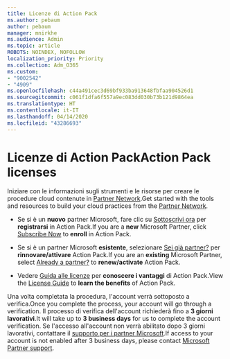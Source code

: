 ```yaml
---
title: Licenze di Action Pack
ms.author: pebaum
author: pebaum
manager: mnirkhe
ms.audience: Admin
ms.topic: article
ROBOTS: NOINDEX, NOFOLLOW
localization_priority: Priority
ms.collection: Adm_O365
ms.custom:
- "9002542"
- "4909"
ms.openlocfilehash: c44a491cec3d69bf933ba913648fbfaa904526d1
ms.sourcegitcommit: c061f1dfa6f557a9ec083dd030b73b121d9864ea
ms.translationtype: HT
ms.contentlocale: it-IT
ms.lasthandoff: 04/14/2020
ms.locfileid: "43286693"
---
```

# <a name="action-pack-licenses"></a><span data-ttu-id="37ecc-102">Licenze di Action Pack</span><span class="sxs-lookup"><span data-stu-id="37ecc-102">Action Pack licenses</span></span>

<span data-ttu-id="37ecc-103">Iniziare con le informazioni sugli strumenti e le risorse per creare le procedure cloud contenute in [Partner Network](https://aka.ms/MPNActionPack).</span><span class="sxs-lookup"><span data-stu-id="37ecc-103">Get started with the tools and resources to build your cloud practices from the [Partner Network](https://aka.ms/MPNActionPack).</span></span>

- <span data-ttu-id="37ecc-104">Se si è un **nuovo** partner Microsoft, fare clic su [Sottoscrivi ora](https://aka.ms/MPNActionPackNew) per **registrarsi** in Action Pack.</span><span class="sxs-lookup"><span data-stu-id="37ecc-104">If you are a **new** Microsoft Partner, click [Subscribe Now](https://aka.ms/MPNActionPackNew) to **enroll** in Action Pack.</span></span>

- <span data-ttu-id="37ecc-105">Se si è un partner Microsoft **esistente**, selezionare [Sei già partner?](https://aka.ms/MPNActionPackExisting) per **rinnovare/attivare** Action Pack.</span><span class="sxs-lookup"><span data-stu-id="37ecc-105">If you are an **existing** Microsoft Partner, select [Already a partner?](https://aka.ms/MPNActionPackExisting) to **renew/activate** Action Pack.</span></span> 

- <span data-ttu-id="37ecc-106">Vedere [Guida alle licenze](https://aka.ms/MPNActionPackGuide) per **conoscere i vantaggi** di Action Pack.</span><span class="sxs-lookup"><span data-stu-id="37ecc-106">View the [License Guide](https://aka.ms/MPNActionPackGuide) to **learn the benefits** of Action Pack.</span></span> 

<span data-ttu-id="37ecc-107">Una volta completata la procedura, l'account verrà sottoposto a verifica.</span><span class="sxs-lookup"><span data-stu-id="37ecc-107">Once you complete the process, your account will go through a verification.</span></span> <span data-ttu-id="37ecc-108">Il processo di verifica dell'account richiederà fino a **3 giorni lavorativi**.</span><span class="sxs-lookup"><span data-stu-id="37ecc-108">It will take up to **3 business days** for us to complete the account verification.</span></span> <span data-ttu-id="37ecc-109">Se l'accesso all'account non verrà abilitato dopo 3 giorni lavorativi, contattare il [supporto per i partner Microsoft](https://aka.ms/MPNActionPackSupport).</span><span class="sxs-lookup"><span data-stu-id="37ecc-109">If access to your account is not enabled after 3 business days, please contact [Microsoft Partner support](https://aka.ms/MPNActionPackSupport).</span></span> 
